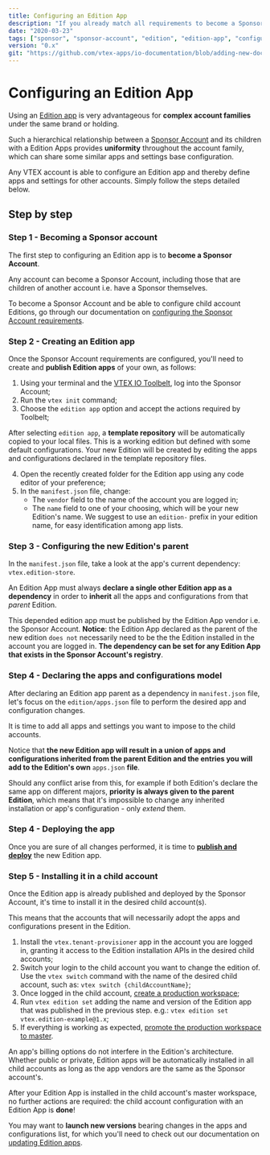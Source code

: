 ```yaml
---
title: Configuring an Edition App
description: "If you already match all requirements to become a Sponsor Account, learn now how to configure your own Edition Apps for child accounts!"
date: "2020-03-23"
tags: ["sponsor", "sponsor-account", "edition", "edition-app", "configure", "configuring"]
version: "0.x"
git: "https://github.com/vtex-apps/io-documentation/blob/adding-new-docs/docs/en/Recipes/development/updating-edition-apps.md"
---
```


# Configuring an Edition App

Using an [Edition app](https://vtex.io/docs/concepts/edition-app) is very advantageous for **complex account families** under the same brand or holding.

Such a hierarchical relationship between a [Sponsor Account](https://vtex.io/docs/concepts/sponsor-account) and its children with a Edition Apps provides **uniformity** throughout the account family, which can share some similar apps and settings base configuration.

Any VTEX account is able to configure an Edition app and thereby define apps and settings for other accounts. Simply follow the steps detailed below. 

## Step by step

### Step 1 - Becoming a Sponsor account

The first step to configuring an Edition app is to **become a Sponsor Account**.

Any account can become a Sponsor Account, including those that are children of another account i.e. have a Sponsor themselves.

To become a Sponsor Account and be able to configure child account Editions, go through our documentation on [configuring the Sponsor Account requirements](https://vtex.io/docs/recipes/development/configuring-the-sponsor-account-requirements).

### Step 2 - Creating an Edition app

Once the Sponsor Account requirements are configured, you'll need to create and **publish Edition apps** of your own, as follows:

1. Using your terminal and the [VTEX IO Toolbelt](https://vtex.io/docs/recipes/development/vtex-io-cli-installment-and-command-reference), log into the Sponsor Account;
2. Run the `vtex init` command;
3. Choose the `edition app` option and accept the actions required by Toolbelt;

<div class="alert alert-info">
After selecting <code>edition app</code>, a <b>template repository</b> will be automatically copied to your local files. This is a working edition but defined with some default configurations. Your new Edition will be created by editing the apps and configurations declared in the template repository files.
</div>

4. Open the recently created folder for the Edition app using any code editor of your preference;
5. In the `manifest.json` file, change:
   - The `vendor` field to the name of the account you are logged in;
   - The `name` field to one of your choosing, which will be your new Edition's name. We suggest to use an `edition-` prefix in your edition name, for easy identification among app lists.

### Step 3 - Configuring the new Edition's parent

In the `manifest.json` file, take a look at the app's current dependency: `vtex.edition-store`.

An Edition App must always **declare a single other Edition app as a dependency** in order to **inherit** all the apps and configurations from that *parent* Edition.

<div class="alert alert-info">
This depended edition app must be published by the Edition App vendor i.e. the Sponsor Account. <b>Notice</b>: the Edition App declared as the parent of the new edition <code>does not</code> necessarily need to be the the Edition installed in the account you are logged in. <b>The dependency can be set for any Edition App that exists in the Sponsor Account's registry</b>.
</div>

### Step 4 - Declaring the apps and configurations model

After declaring an Edition app parent as a dependency in `manifest.json` file, let's focus on the `edition/apps.json` file to perform the desired app and configuration changes.

It is time to add all apps and settings you want to impose to the child accounts. 

Notice that **the new Edition app will result in a union of apps and configurations inherited from the parent Edition and the entries you will add to the Edition's own** `apps.json` **file**.

Should any conflict arise from this, for example if both Edition's declare the same app on different majors, **priority is always given to the parent Edition**, which means that it's impossible to change any inherited installation or app's configuration - only *extend* them.

### Step 4 - Deploying the app

Once you are sure of all changes performed, it is time to [**publish and deploy**](https://vtex.io/docs/recipes/store/publishing-an-app) the new Edition app.

### Step 5 - Installing it in a child account

Once the Edition app is already published and deployed by the Sponsor Account, it's time to install it in the desired child account(s). 

This means that the accounts that will necessarily adopt the apps and configurations present in the Edition.

1. Install the `vtex.tenant-provisioner` app in the account you are logged in, granting it access to the Edition installation APIs in the desired child accounts;
2. Switch your login to the child account you want to change the edition of. Use the `vtex switch` command with the name of the desired child account, such as: `vtex switch {childAccountName}`;
3. Once logged in the child account, [create a production workspace](https://vtex.io/docs/recipes/development/creating-a-production-workspace);
4. Run `vtex edition set` adding the name and version of the Edition app that was published in the previous step. e.g.: `vtex edition set vtex.edition-example@1.x`;
5. If everything is working as expected, [promote the production workspace to master](https://vtex.io/docs/recipes/development/promoting-a-workspace-to-master).

<div class="alert alert-info">
An app's billing options do not interfere in the Edition's architecture. Whether public or private, Edition apps will be automatically installed in all child accounts as long as the app vendors are the same as the Sponsor account's.
</div>

After your Edition App is installed in the child account's master workspace, no further actions are required: the child account configuration with an Edition App is **done**!

You may want to **launch new versions** bearing changes in the apps and configurations list, for which you'll need to check out our documentation on [updating Edition apps](https://vtex.io/docs/recipes/development/updating-edition-apps).
